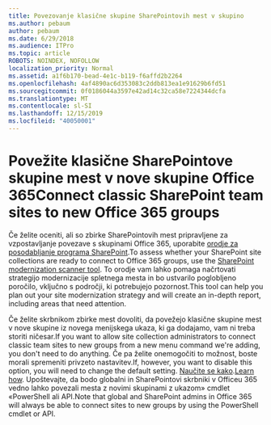 ```yaml
---
title: Povezovanje klasične skupine SharePointovih mest v skupino
ms.author: pebaum
author: pebaum
ms.date: 6/29/2018
ms.audience: ITPro
ms.topic: article
ROBOTS: NOINDEX, NOFOLLOW
localization_priority: Normal
ms.assetid: a1f6b170-bead-4e1c-b119-f6affd2b2264
ms.openlocfilehash: 4af4890ac6d353083c2ddb813ea1e91629b6fd51
ms.sourcegitcommit: 0f0186044a3597e42ad14c32ca58e7224344dcfa
ms.translationtype: MT
ms.contentlocale: sl-SI
ms.lasthandoff: 12/15/2019
ms.locfileid: "40050001"
---
```

# <a name="connect-classic-sharepoint-team-sites-to-new-office-365-groups"></a><span data-ttu-id="f8cab-102">Povežite klasične SharePointove skupine mest v nove skupine Office 365</span><span class="sxs-lookup"><span data-stu-id="f8cab-102">Connect classic SharePoint team sites to new Office 365 groups</span></span>

<span data-ttu-id="f8cab-103">Če želite oceniti, ali so zbirke SharePointovih mest pripravljene za vzpostavljanje povezave s skupinami Office 365, uporabite [orodje za posodabljanje programa SharePoint](https://go.microsoft.com/fwlink/?linkid=873066).</span><span class="sxs-lookup"><span data-stu-id="f8cab-103">To assess whether your SharePoint site collections are ready to connect to Office 365 groups, use the [SharePoint modernization scanner tool](https://go.microsoft.com/fwlink/?linkid=873066).</span></span> <span data-ttu-id="f8cab-104">To orodje vam lahko pomaga načrtovati strategijo modernizacije spletnega mesta in bo ustvarilo poglobljeno poročilo, vključno s področji, ki potrebujejo pozornost.</span><span class="sxs-lookup"><span data-stu-id="f8cab-104">This tool can help you plan out your site modernization strategy and will create an in-depth report, including areas that need attention.</span></span>
  
<span data-ttu-id="f8cab-105">Če želite skrbnikom zbirke mest dovoliti, da povežejo klasične skupine mest v nove skupine iz novega menijskega ukaza, ki ga dodajamo, vam ni treba storiti ničesar.</span><span class="sxs-lookup"><span data-stu-id="f8cab-105">If you want to allow site collection administrators to connect classic team sites to new groups from a new menu command we're adding, you don't need to do anything.</span></span> <span data-ttu-id="f8cab-106">Če pa želite onemogočiti to možnost, boste morali spremeniti privzeto nastavitev.</span><span class="sxs-lookup"><span data-stu-id="f8cab-106">If, however, you want to disable this option, you will need to change the default setting.</span></span> <span data-ttu-id="f8cab-107">[Naučite se kako](https://go.microsoft.com/fwlink/?linkid=2004316).</span><span class="sxs-lookup"><span data-stu-id="f8cab-107">[Learn how](https://go.microsoft.com/fwlink/?linkid=2004316).</span></span> <span data-ttu-id="f8cab-108">Upoštevajte, da bodo globalni in SharePointovi skrbniki v Officeu 365 vedno lahko povezali mesta z novimi skupinami z ukazom» cmdlet «PowerShell ali API.</span><span class="sxs-lookup"><span data-stu-id="f8cab-108">Note that global and SharePoint admins in Office 365 will always be able to connect sites to new groups by using the PowerShell cmdlet or API.</span></span>
  

